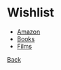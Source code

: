 
# Wishlist

- [Amazon](https://www.amazon.co.uk/hz/wishlist/ls/YEMNIYY7ALL8?ref_=wl_share)
- [Books](https://github.com/TerryLansdown/lists/blob/master/2022/books.md)
- [Films](https://github.com/TerryLansdown/lists/blob/master/2022/films.md)

[Back](https://github.com/TerryLansdown/lists/blob/master/2022/list-of-lists.md)